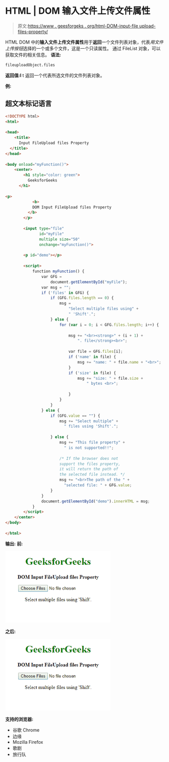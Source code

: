 # HTML | DOM 输入文件上传文件属性

> 原文:[https://www . geesforgeks . org/html-DOM-input-file upload-files-property/](https://www.geeksforgeeks.org/html-dom-input-fileupload-files-property/)

HTML DOM 中的**输入文件上传文件属性**用于**返回**一个文件列表对象，代表*用文件上传按钮*选择的一个或多个文件，这是一个只读属性。
通过 FileList 对象，可以获取文件的相关信息。
**语法:**

```html
fileuploadObject.files
```

**返回值:I** t 返回一个代表所选文件的文件列表对象。

**例:**

## 超文本标记语言

```html
<!DOCTYPE html>
<html>

<head>
    <title>
      Input FileUpload files Property
  </title>
</head>

<body onload="myFunction()">
    <center>
        <h1 style="color: green">
          GeeksforGeeks
      </h1>

<p>
            <b>
            DOM Input FileUpload files Property
          </b>
        </p>

        <input type="file"
               id="myFile"
               multiple size="50"
               onchange="myFunction()">

        <p id="demo"></p>

        <script>
            function myFunction() {
                var GFG =
                    document.getElementById("myFile");
                var msg = "";
                if ('files' in GFG) {
                    if (GFG.files.length == 0) {
                        msg =
                            "Select multiple files using" +
                            " 'Shift'.";
                    } else {
                        for (var i = 0; i < GFG.files.length; i++) {

                            msg += "<br><strong>" + (i + 1) +
                                ". file</strong><br>";

                            var file = GFG.files[i];
                            if ('name' in file) {
                                msg += "name: " + file.name + "<br>";
                            }
                            if ('size' in file) {
                                msg += "size: " + file.size +
                                    " bytes <br>";

                            }
                        }
                    }
                } else {
                    if (GFG.value == "") {
                        msg += "Select multiple" +
                          " files using 'Shift'.";

                    } else {
                        msg += "This file property" +
                          " is not supported!!";

                        /* If the browser does not
                        support the files property,
                        it will return the path of
                        the selected file instead. */
                        msg += "<br>The path of the " +
                          "selected file: " + GFG.value;
                    }
                }
                document.getElementById("demo").innerHTML = msg;
            }
        </script>
    </center>
</body>

</html>
```

**输出:**
**前:**

![](img/9fd9a8b48f68fa9c1ab9740174e70eb4.png)

**之后:**

![](img/f418691fc0936f1aa5506b48a7fc61a8.png)

**支持的浏览器:**

*   谷歌 Chrome
*   边缘
*   Mozilla Firefox
*   歌剧
*   旅行队
